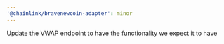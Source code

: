```yaml
---
'@chainlink/bravenewcoin-adapter': minor
---
```


Update the VWAP endpoint to have the functionality we expect it to have
